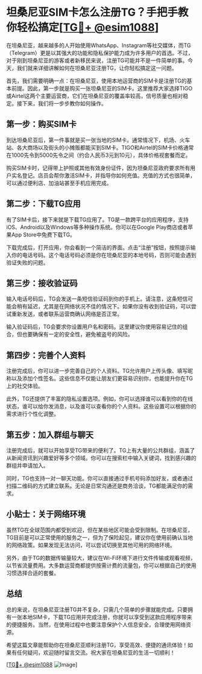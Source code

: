 # 坦桑尼亚SIM卡怎么注册TG？手把手教你轻松搞定[[TG💪+ @esim1088](https://t.me/s/esim1088)]

在坦桑尼亚，越来越多的人开始使用WhatsApp、Instagram等社交媒体，而TG（Telegram）更是以其强大的功能和隐私保护能力成为许多用户的首选。不过，对于刚到坦桑尼亚的游客或者新移民来说，注册TG可能并不是一件简单的事。今天，我们就来详细讲解如何在坦桑尼亚注册TG，让你轻松搞定这一问题。

首先，我们需要明确一点：在坦桑尼亚，使用本地运营商的SIM卡是注册TG的基本前提。因此，第一步就是购买一张坦桑尼亚的SIM卡。这里推荐大家选择TIGO或Airtel这两个主要运营商，它们在坦桑尼亚的覆盖率较高，信号质量也相对稳定。接下来，我们将一步步教你如何操作。

## 第一步：购买SIM卡

到达坦桑尼亚后，第一件事就是买一张当地的SIM卡。通常情况下，机场、火车站、各大商场以及街头的小摊贩都能买到SIM卡。TIGO和Airtel的SIM卡价格通常在1000先令到5000先令之间（约合人民币3元到10元），具体价格视套餐而定。

购买SIM卡时，记得带上护照或其他有效身份证件，因为坦桑尼亚政府要求所有用户实名登记。店员会帮你激活SIM卡，并指导你如何充值。充值的方式也很简单，可以通过便利店、加油站甚至手机应用完成。

## 第二步：下载TG应用

有了SIM卡后，接下来就是下载TG应用了。TG是一款跨平台的应用程序，支持iOS、Android以及Windows等多种操作系统。你可以在Google Play商店或者苹果App Store中免费下载TG。

下载完成后，打开应用，你会看到一个简洁的界面。点击“注册”按钮，按照提示输入你的电话号码。这个电话号码必须是你在坦桑尼亚的本地号码，否则可能会遇到验证失败的问题。

## 第三步：接收验证码

输入电话号码后，TG会发送一条短信验证码到你的手机上。请注意，这条短信可能会稍有延迟，尤其是在网络状况不佳的情况下。如果你没有收到验证码，可以尝试重新发送，或者联系运营商确认网络是否正常。

输入验证码后，TG会要求你设置用户名和密码。这里建议你使用容易记住的组合，但也要确保有一定的安全性，避免被盗号的风险。

## 第四步：完善个人资料

注册完成后，你可以进一步完善自己的个人资料。TG允许用户上传头像、填写昵称以及添加个性签名。这些信息不仅能让朋友们更容易识别你，也能提升你在TG上的社交体验。

此外，TG还提供了丰富的隐私设置选项。例如，你可以选择谁可以看到你的在线状态，谁可以给你发消息，以及谁可以查看你的个人资料。这些设置可以根据你的需求进行个性化调整。

## 第五步：加入群组与聊天

注册完成后，就可以开始享受TG带来的便利了。TG上有大量的公共群组，涵盖了从新闻资讯到兴趣爱好等多个领域。你可以在搜索栏中输入关键词，找到感兴趣的群组并申请加入。

同时，TG也支持一对一聊天功能。你可以直接通过手机号码添加好友，或者通过扫描二维码的方式建立联系。无论是日常沟通还是商务洽谈，TG都能满足你的需求。

## 小贴士：关于网络环境

虽然TG在全球范围内都受到欢迎，但在某些地区可能会受到限制。在坦桑尼亚，TG目前是可以正常使用的服务之一，但为了保险起见，建议你在使用前确认当地的网络政策。如果发现无法访问，可以尝试切换至其他可用的网络环境。

另外，由于TG的数据传输量较大，建议在Wi-Fi环境下进行文件传输或观看视频，以节省流量费用。大多数运营商都提供按需计费的流量包，你可以根据自己的使用习惯选择合适的套餐。

## 总结

总的来说，在坦桑尼亚注册TG并不复杂，只需几个简单的步骤就能完成。只要拥有一张本地SIM卡，下载TG应用并完成注册，你就可以享受到这款应用程序带来的便捷服务。当然，在使用过程中也要注意保护个人信息安全，合理使用网络资源。

希望这篇文章能帮助你在坦桑尼亚顺利注册TG，享受高效、便捷的通讯体验！如果有任何疑问，欢迎随时留言交流。祝大家在坦桑尼亚的生活一切顺利！

[[TG💪+ @esim1088](https://t.me/s/esim1088) ![Image](https://i.postimg.cc/4NQfJmqS/Snipaste-2025-05-13-00-14-12.png)]
